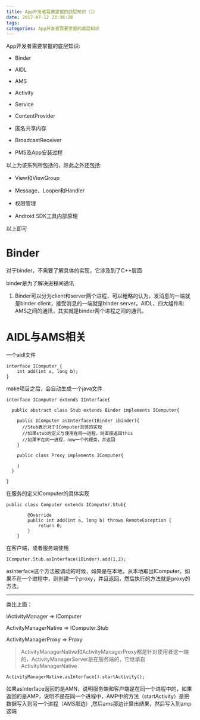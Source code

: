 ```yaml
---
title: App开发者需要掌握的底层知识（1）
date: 2017-07-12 23:36:28
tags:
categories: App开发者需要掌握的底层知识
---
```


App开发者需要掌握的底层知识:
-  Binder

-  AIDL

-  AMS

-  Activity

-  Service

-  ContentProvider

-  匿名共享内存

-  BroadcastReceiver

-  PMS及App安装过程


  以上为该系列所包括的，除此之外还包括:

- View和ViewGroup

- Message、Looper和Handler

- 权限管理

- Android SDK工具内部原理

以上即可



# Binder

对于binder，不需要了解具体的实现，它涉及到了C++层面

binder是为了解决进程间通讯

1. Binder可以分为client和server两个进程，可以粗略的认为，发消息的一端就是binder client，接受消息的一端就是binder server。AIDL、四大组件和AMS之间的通讯，其实就是binder两个进程之间的通讯。


# AIDL与AMS相关

一个aidl文件

```
interface IComputer {
    int add(int a, long b);
}
```

make项目之后，会自动生成一个java文件

```
interface IComputer extends IInterface{
  
  public abstract class Stub extends Binder implements IComputer{
    
    public IComputer asInterface(IBinder ibinder){
      //Stub表示对于IComputer具体的实现
      //如果stub的定义与使用在同一进程，则直接返回this
      //如果不在同一进程，new一个代理类，并返回
    }
    
    public class Proxy implements IComputer{
      
    }
  }
  
}
```

在服务的定义IComputer的具体实现

```
public class Computer extends IComputer.Stub{

        @Override
        public int add(int a, long b) throws RemoteException {
            return 0;
        }
    }
```

在客户端，或者服务端使用

```
IComputer.Stub.asInterface(iBinder).add(1,2);
```

asInterface这个方法被调动的时候，如果是在本地，从本地取出IComputer，如果不在一个进程中，则创建一个proxy，并且返回，然后执行的方法就是proxy的方法。

---

类比上面：

IActivityManager => IComputer

ActivityManagerNative => IComputer.Stub

ActivityManagerProxy => Proxy

> ActivityManagerNative和ActivityManagerProxy都是针对使用者这一端的，ActivityManagerServer是在服务端的，它继承自ActivityManagerNative

```
ActivityManagerNative.asInterface().startActivity();
```

如果asInterface返回的是AMN，说明服务端和客户端是在同一个进程中的，如果返回的是AMP，说明不是在同一个进程中，AMP中的方法（startActivity）是把数据写入到另一个进程（AMS那边）,然后ams那边计算出结果，然后写入到amp这端

